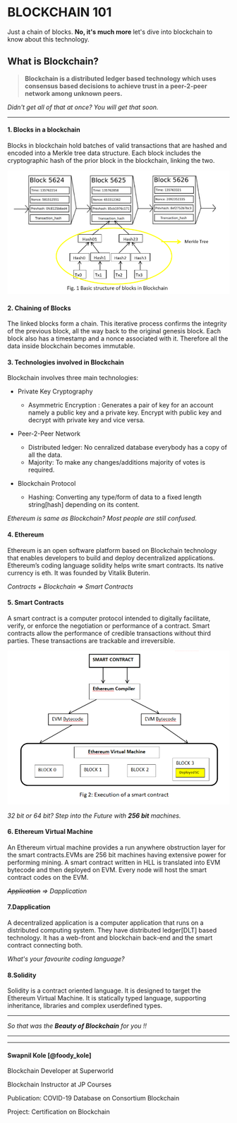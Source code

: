 # BLOCKCHAIN 101


Just a chain of blocks. **No, it's much more** let's dive into blockchain to know about this technology.

## What is Blockchain?

>**Blockchain is a distributed ledger based technology which uses consensus based decisions to achieve trust in a peer-2-peer network among unknown peers.** 

*Didn't get all of that at once? You will get that soon.*

---

#### 1. Blocks in a blockchain
Blocks in blockchain hold batches of valid transactions that are hashed and encoded into a Merkle tree data structure. Each block includes the cryptographic hash of the prior block in the blockchain, linking the two. 

![Structure of blocks](./capture1.png)
#### 2. Chaining of Blocks
The linked blocks form a chain. This iterative process confirms the integrity of the previous block, all the way back to the original genesis block. Each block also has a timestamp and a nonce associated with it. Therefore all the data inside blockchain becomes immutable.

#### 3. Technologies involved in Blockchain
Blockchain involves three main technologies:

* Private Key Cryptography
	* Asymmetric Encryption : Generates a pair of key for an account namely a public key and a private key. Encrypt with public key and decrypt with private key and vice versa.

* Peer-2-Peer Network
	* Distributed ledger: No cenralized database everybody has a copy of all the data.
	* Majority: To make any changes/additions majority of votes is required.
* Blockchain Protocol
	* Hashing: Converting any type/form of data to a fixed length string[hash] depending on its content.


*Ethereum is same as Blockchain? Most people are still confused.* 

#### 4. Ethereum
Ethereum is an open software platform based on Blockchain technology that enables developers to build and deploy decentralized applications. Ethereum’s coding language solidity helps write smart contracts. Its native currency is eth. It was founded by Vitalik Buterin. 

*Contracts + Blockchain => Smart Contracts*

#### 5. Smart Contracts
A smart contract is a computer protocol intended to digitally facilitate, verify, or enforce the negotiation or performance of a contract. Smart contracts allow the performance of credible transactions without third parties. These transactions are trackable and irreversible.

![Smart Contract Execution](./capture3.png)

*32 bit or 64 bit? Step into the Future with __256 bit__ machines.*

#### 6. Ethereum Virtual Machine
An Ethereum virtual machine provides a run anywhere obstruction layer for the smart contracts.EVMs are 256 bit machines having extensive power for performing mining. A smart contract written in HLL is translated into EVM bytecode and then deployed on EVM. Every node will host the smart contract codes on the EVM.

*~~Application~~ => Dapplication*

#### 7.Dapplication
A decentralized application is a computer application that runs on a distributed computing system. They have distributed ledger[DLT] based technology. It has a web-front and blockchain back-end and the smart contract connecting both. 

*What's your favourite coding language?*

#### 8.Solidity
Solidity is a contract oriented language. It is designed to target the Ethereum Virtual Machine. It is statically typed language, supporting inheritance, libraries and complex userdefined types. 

---

*So that was the __Beauty of Blockchain__ for you !!*

---
___

#### Swapnil Kole  [@foody_kole] 

Blockchain Developer at Superworld

Blockchain Instructor at JP Courses

Publication: COVID-19 Database on Consortium Blockchain

Project: Certification on Blockchain
